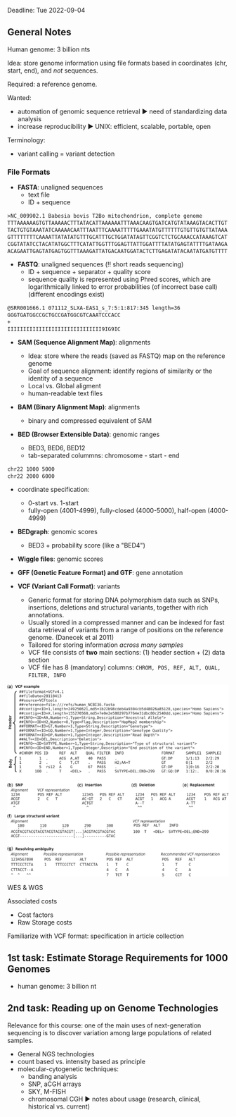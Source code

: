 Deadline: Tue 2022-09-04

## General Notes

Human genome: 3 billion nts

Idea: store genome information using file formats based in coordinates (chr, start, end), and _not_ sequences.

Required: a reference genome.

Wanted: 
* automation of genomic sequence retrieval ▶️ need of standardizing data analysis
* increase reproducibility ▶️ UNIX: efficient, scalable, portable, open

Terminology:
* variant calling = variant detection

### File Formats
* **FASTA**: unaligned sequences
  * text file
  * ID + sequence
  
```
>NC_009902.1 Babesia bovis T2Bo mitochondrion, complete genome
TTTAAAAAAGTGTTAAAAACTTTATACATTAAAAAATTTAAACAAGTGATCATGTATAAAGTACACTTGT
TACTGTGTAAATATCAAAAACAATTTAATTTCAAAATTTTTGAAATATGTTTTTTGTGTTGTGTTATAAA
GTTTTTTTTCAAAATTATATATGTTTGCATTTGCTGGATATAGTTCGGTCTCTGCAAACCATAAAGTCAT
CGGTATATCCTACATATGGCTTTCATATTGGTTTGGAGTTATTGGATTTTATATGAGTATTTTGATAAGA
ACAGAATTGAGTATGAGTGGTTTAAAGATTATGACAATGGATACTCTTGAGATATACAATATGATGTTTT
```

* **FASTQ**: unaligned sequences (:bangbang: short reads sequencing)
  * ID + sequence + separator + quality score
  * sequence quality is represented using Phred scores, which are logarithmically linked to error probabilities (of incorrect base call) (different encodings exist)
```
@SRR001666.1 071112_SLXA-EAS1_s_7:5:1:817:345 length=36
GGGTGATGGCCGCTGCCGATGGCGTCAAATCCCACC
+
IIIIIIIIIIIIIIIIIIIIIIIIIIIIII9IG9IC
```

* **SAM (Sequence Alignment Map)**: alignments
  * Idea: store where the reads (saved as FASTQ) map on the reference genome
  * Goal of sequence alignment: identify regions of similarity or the identity of a sequence
  * Local vs. Global aligment
  * human-readable text files
  
* **BAM (Binary Alignment Map)**: alignments
  * binary and compressed equivalent of SAM
  
* **BED (Browser Extensible Data)**: genomic ranges
  * BED3, BED6, BED12
  * tab-separated colummns: chromosome - start - end

```
chr22 1000 5000
chr22 2000 6000
```
  * coordinate specification: 
    * 0-start vs. 1-start 
    * fully-open (4001-4999), fully-closed (4000-5000), half-open (4000-4999)
    
* **BEDgraph**: genomic scores
  * BED3 + probability score (like a "BED4")
  
* **Wiggle files**: genomic scores

* **GFF (Genetic Feature Format) and GTF**: gene annotation

* **VCF (Variant Call Format)**: variants
  * Generic format for storing DNA polymorphism data such as SNPs, insertions, deletions and structural variants, together with rich annotations. 
  * Usually stored in a compressed manner and can be indexed for fast data retrieval of variants from a range of positions on the reference genome.  (Danecek et al 2011)
  * Tailored for storing information *across many samples*
  * VCF file consists of **two** main sections: (1) header section + (2) data section
  * VCF file has 8 (mandatory) columns: ```CHROM, POS, REF, ALT, QUAL, FILTER, INFO```

![VCF Format](img/VCF-format.jpeg)
  

WES & WGS 

Associated costs
* Cost factors
* Raw Storage costs 

Familiarize with VCF format: specification in article collection

## 1st task: Estimate Storage Requirements for 1000 Genomes
* human genome: 3 billion nt

## 2nd task: Reading up on Genome Technologies

Relevance for this course: one of the main uses of next-generation sequencing is to discover variation among large populations of related samples. 

* General NGS technologies
* count based vs. intensity based as principle
* molecular-cytogenetic techniques:
  * banding analysis
  * SNP, aCGH arrays
  * SKY, M-FISH
  * chromosomal CGH
▶️ notes about usage (research, clinical, historical vs. current)
